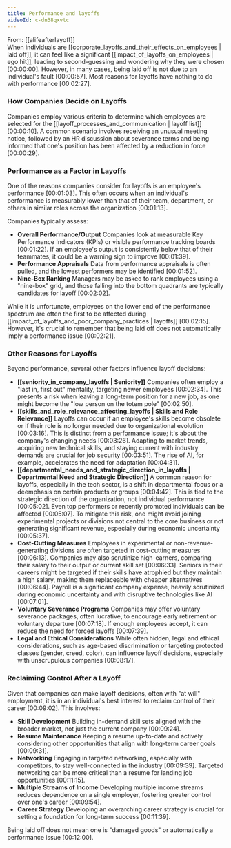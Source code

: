 ```yaml
---
title: Performance and layoffs
videoId: c-dn38qxvtc
---
```


From: [[alifeafterlayoff]] <br/> 
When individuals are [[corporate_layoffs_and_their_effects_on_employees | laid off]], it can feel like a significant [[impact_of_layoffs_on_employees | ego hit]], leading to second-guessing and wondering why they were chosen <a class="yt-timestamp" data-t="00:00:00">[00:00:00]</a>. However, in many cases, being laid off is not due to an individual's fault <a class="yt-timestamp" data-t="00:00:57">[00:00:57]</a>. Most reasons for layoffs have nothing to do with performance <a class="yt-timestamp" data-t="00:02:27">[00:02:27]</a>.

### How Companies Decide on Layoffs

Companies employ various criteria to determine which employees are selected for the [[layoff_processes_and_communication | layoff list]] <a class="yt-timestamp" data-t="00:00:10">[00:00:10]</a>. A common scenario involves receiving an unusual meeting notice, followed by an HR discussion about severance terms and being informed that one's position has been affected by a reduction in force <a class="yt-timestamp" data-t="00:00:29">[00:00:29]</a>.

### Performance as a Factor in Layoffs

One of the reasons companies consider for layoffs is an employee's performance <a class="yt-timestamp" data-t="00:01:03">[00:01:03]</a>. This often occurs when an individual's performance is measurably lower than that of their team, department, or others in similar roles across the organization <a class="yt-timestamp" data-t="00:01:13">[00:01:13]</a>.

Companies typically assess:
*   **Overall Performance/Output** Companies look at measurable Key Performance Indicators (KPIs) or visible performance tracking boards <a class="yt-timestamp" data-t="00:01:22">[00:01:22]</a>. If an employee's output is consistently below that of their teammates, it could be a warning sign to improve <a class="yt-timestamp" data-t="00:01:39">[00:01:39]</a>.
*   **Performance Appraisals** Data from performance appraisals is often pulled, and the lowest performers may be identified <a class="yt-timestamp" data-t="00:01:52">[00:01:52]</a>.
*   **Nine-Box Ranking** Managers may be asked to rank employees using a "nine-box" grid, and those falling into the bottom quadrants are typically candidates for layoff <a class="yt-timestamp" data-t="00:02:02">[00:02:02]</a>.

While it is unfortunate, employees on the lower end of the performance spectrum are often the first to be affected during [[impact_of_layoffs_and_poor_company_practices | layoffs]] <a class="yt-timestamp" data-t="00:02:15">[00:02:15]</a>. However, it's crucial to remember that being laid off does not automatically imply a performance issue <a class="yt-timestamp" data-t="00:02:21">[00:02:21]</a>.

### Other Reasons for Layoffs

Beyond performance, several other factors influence layoff decisions:

*   **[[seniority_in_company_layoffs | Seniority]]** Companies often employ a "last in, first out" mentality, targeting newer employees <a class="yt-timestamp" data-t="00:02:34">[00:02:34]</a>. This presents a risk when leaving a long-term position for a new job, as one might become the "low person on the totem pole" <a class="yt-timestamp" data-t="00:02:50">[00:02:50]</a>.
*   **[[skills_and_role_relevance_affecting_layoffs | Skills and Role Relevance]]** Layoffs can occur if an employee's skills become obsolete or if their role is no longer needed due to organizational evolution <a class="yt-timestamp" data-t="00:03:16">[00:03:16]</a>. This is distinct from a performance issue; it's about the company's changing needs <a class="yt-timestamp" data-t="00:03:26">[00:03:26]</a>. Adapting to market trends, acquiring new technical skills, and staying current with industry demands are crucial for job security <a class="yt-timestamp" data-t="00:03:51">[00:03:51]</a>. The rise of AI, for example, accelerates the need for adaptation <a class="yt-timestamp" data-t="00:04:31">[00:04:31]</a>.
*   **[[departmental_needs_and_strategic_direction_in_layoffs | Departmental Need and Strategic Direction]]** A common reason for layoffs, especially in the tech sector, is a shift in departmental focus or a deemphasis on certain products or groups <a class="yt-timestamp" data-t="00:04:42">[00:04:42]</a>. This is tied to the strategic direction of the organization, not individual performance <a class="yt-timestamp" data-t="00:05:02">[00:05:02]</a>. Even top performers or recently promoted individuals can be affected <a class="yt-timestamp" data-t="00:05:07">[00:05:07]</a>. To mitigate this risk, one might avoid joining experimental projects or divisions not central to the core business or not generating significant revenue, especially during economic uncertainty <a class="yt-timestamp" data-t="00:05:37">[00:05:37]</a>.
*   **Cost-Cutting Measures** Employees in experimental or non-revenue-generating divisions are often targeted in cost-cutting measures <a class="yt-timestamp" data-t="00:06:13">[00:06:13]</a>. Companies may also scrutinize high-earners, comparing their salary to their output or current skill set <a class="yt-timestamp" data-t="00:06:33">[00:06:33]</a>. Seniors in their careers might be targeted if their skills have atrophied but they maintain a high salary, making them replaceable with cheaper alternatives <a class="yt-timestamp" data-t="00:06:44">[00:06:44]</a>. Payroll is a significant company expense, heavily scrutinized during economic uncertainty and with disruptive technologies like AI <a class="yt-timestamp" data-t="00:07:01">[00:07:01]</a>.
*   **Voluntary Severance Programs** Companies may offer voluntary severance packages, often lucrative, to encourage early retirement or voluntary departure <a class="yt-timestamp" data-t="00:07:18">[00:07:18]</a>. If enough employees accept, it can reduce the need for forced layoffs <a class="yt-timestamp" data-t="00:07:39">[00:07:39]</a>.
*   **Legal and Ethical Considerations** While often hidden, legal and ethical considerations, such as age-based discrimination or targeting protected classes (gender, creed, color), can influence layoff decisions, especially with unscrupulous companies <a class="yt-timestamp" data-t="00:08:17">[00:08:17]</a>.

### Reclaiming Control After a Layoff

Given that companies can make layoff decisions, often with "at will" employment, it is in an individual's best interest to reclaim control of their career <a class="yt-timestamp" data-t="00:09:02">[00:09:02]</a>. This involves:
*   **Skill Development** Building in-demand skill sets aligned with the broader market, not just the current company <a class="yt-timestamp" data-t="00:09:24">[00:09:24]</a>.
*   **Resume Maintenance** Keeping a resume up-to-date and actively considering other opportunities that align with long-term career goals <a class="yt-timestamp" data-t="00:09:31">[00:09:31]</a>.
*   **Networking** Engaging in targeted networking, especially with competitors, to stay well-connected in the industry <a class="yt-timestamp" data-t="00:09:39">[00:09:39]</a>. Targeted networking can be more critical than a resume for landing job opportunities <a class="yt-timestamp" data-t="00:11:15">[00:11:15]</a>.
*   **Multiple Streams of Income** Developing multiple income streams reduces dependence on a single employer, fostering greater control over one's career <a class="yt-timestamp" data-t="00:09:54">[00:09:54]</a>.
*   **Career Strategy** Developing an overarching career strategy is crucial for setting a foundation for long-term success <a class="yt-timestamp" data-t="00:11:39">[00:11:39]</a>.

Being laid off does not mean one is "damaged goods" or automatically a performance issue <a class="yt-timestamp" data-t="00:12:00">[00:12:00]</a>.